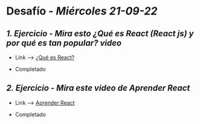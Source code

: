 # Desafío - *Miércoles 21-09-22*

## *1. Ejercicio - Mira esto ¿Qué es React (React js) y por qué es tan popular? video*

- Link --> [¿Qué es React?](https://www.youtube.com/watch?v=N3AkSS5hXMA)

- Completado 

## *2. Ejercicio - Mira este video de Aprender React*

- Link --> [Aprender React](https://www.youtube.com/watch?v=hQAHSlTtcmY)

- Completado 
